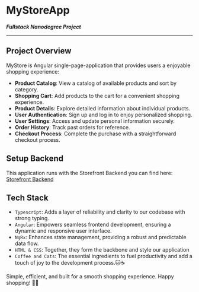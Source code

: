 # MyStoreApp

**_Fullstack Nanodegree Project_**

---

## Project Overview

MyStore is Angular single-page-application that provides users a enjoyable shopping experience:

- **Product Catalog**: View a catalog of available products and sort by category.
- **Shopping Cart**: Add products to the cart for a convenient shopping experience.
- **Product Details**: Explore detailed information about individual products.
- **User Authentication**: Sign up and log in to enjoy personalized shopping.
- **User Settings**: Access and update personal information securely.
- **Order History**: Track past orders for reference.
- **Checkout Process**: Complete the purchase with a straightforward checkout process.

## Setup Backend

This application runs with the Storefront Backend you can find here: [Storefront Backend](https://github.com/l3x-fx/Storefront_Backend_Project)

## Tech Stack

- `Typescript`: Adds a layer of reliability and clarity to our codebase with strong typing.
- `Angular`: Empowers seamless frontend development, ensuring a dynamic and responsive user interface.
- `NgRx`: Enhances state management, providing a robust and predictable data flow.
- `HTML & CSS`: Together, they form the backbone and style our application
- `Coffee and Cats`: The essential ingredients to fuel productivity and add a touch of joy to the development process.🐱☕

Simple, efficient, and built for a smooth shopping experience. Happy shopping! 🛒✨
